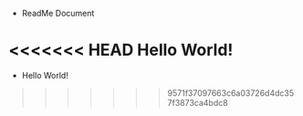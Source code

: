 * ReadMe Document

<<<<<<< HEAD
Hello World!
=======
- Hello World!
>>>>>>> 9571f37097663c6a03726d4dc357f3873ca4bdc8
